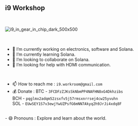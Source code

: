 ## i9 Workshop
<br/>

![i9_in_gear_in_chip_dark_500x500](https://github.com/user-attachments/assets/cc8bebd6-efb5-443b-a78f-8702c7745446)
<br/>
<br/>
<br/>

- 🔭 I’m currently working on electronics, software and Solana.
- 🌱 I’m currently learning Solana.
- 👯 I’m looking to collaborate on Solana.
- 🤔 I’m looking for help with HDMI communication.
<br/>

- 📫 How to reach me : `i9.workroom@gmail.com`
- 💰 Donate :
  BTC - `3FCDFzZJKsSkNbmPP4NAFHN8xG4Dkhzibs`<br/>
  BCH - `pqglmx2adqm52zsxfv5j57rmsxnrrsej4cw25yvuhn`<br/>
  SOL - `EUwSEY1S7v3ewjYwUZPsfG6mNN7Akyq2h9JrJi4xdq8F`<br/>

<br/>
- 😄 Pronouns : Explore and learn about the world.
<br/>
